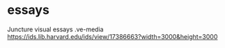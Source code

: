# essays
Juncture visual essays
.ve-media https://ids.lib.harvard.edu/ids/view/17386663?width=3000&height=3000